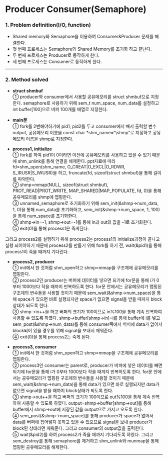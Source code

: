 # Producer Consumer(Semaphore)
### 1. Problem definition(I/O, function)
 * Shared memory와 Semaphore을 이용하여 Consumer&Producer 문제를 해결한다.  
 * 첫 번째 프로세스는 Semaphore와 Shared Memory를 초기화 하고 끝난다.  
 * 두 번째 프로세스는 Producer로 동작하게 한다.  
 * 세 번째 프로세스는 Consumer로 동작하게 한다.  
- - - 
### 2. Method solved  
 * __struct shmbuf__  
 ① producer와 consumer에서 사용할 공유메모리를 struct shmbuf으로 지정한다. semaphore로 사용하기 위해 sem_t num_space, num_data를 설정하고 int buffer[100]으로 버퍼 100개를 배열로 지정한다.  

 * __main문__  
 ① fork를 2번해야하기에 pid1, pid2를 두고 consumer에서 빼서 출력할 변수 output, 공유메모리 이름을 const char *shm_name=“\shmp”로 지정하고 공유메모리 이름을 shmp로 지정한다.  
  
 * __process1, initialize__  
 ① fork를 하여 pid1이 0이라면 이전에 공유메모리를 사용하고 있을 수 있기 때문에 shm_unlink를 통해 연결을 해제한다. ppt자료에 따라 fd=shm_open(shm_name, O_CREAT|O_EXCL|O_RDWR, S_IRUSR|S_IWUSR)을 하고, fruncate(fd, sizeof(struct shmbuf)을 통해 길이를 파악한다.  
 ② shmp=mmap(NULL, sizeof(struct shmbuf), PROT_READ|PROT_WRITE, MAP_SHARED|MAP_POPULATE, fd, 0)을 통해 공유메모리를 shmp에 맵핑한다.  
 ③ unnamed_semaphore로 초기화하기 위해 sem_init(&shmp->num_data, 1, 0)을 통해 num_data를 초기화하고, sem_init(&shmp->num_space, 1, 100)을 통해 num_space를 초기화한다.  
 ④ shmp->in=-1, shmp->out=-1를 통해 in과 out의 값을 -1로 초기화한다.  
 ⑤ exit(0)을 통해 process1은 죽게된다.  
  
  그리고 process2를 실행하기 위해 process2는 process1의 initialize과정이 끝나고 실행 되어야하기 때문에 process2를 만들기 위해 fork를 하기 전, wait(&pid1)을 통해 process1이 죽을 때까지 기다린다.  
  
 * __process2, producer__  
 ① init에서 한 것처럼 shm_open하고 shmp=mmap을 구조체에 공유메모리를 맵핑한다.  
 ② process2인 producer는 버퍼에 데이터를 넣으면 되기에 for문을 통해 i가 0부터 1000보다 작을 때까지 반복하도록 한다. for문 안에서는 공유메모리가 맵핑된 구조체의 변수들을 사용할 것이기 때문에 sem_wait(&shmp->num_space)을 통해 space가 있으면 바로 실행되지만 space가 없으면 signal을 받을 때까지 block상태가 되도록 한다.  
 ③ shmp->in++을 하고 버퍼의 크기가 100이므로 in%100을 통해 계속 반복하여 사용할 수 있도록 하였다. shmp->buffer[shmp->in]=i를 통해 buffer에 i를 넣고 sem_post(&shmp->num_data)를 통해 consumer쪽에서 버퍼에 data가 없어서 block되어 있을 경우를 위해 signal을 보내서 깨워준다.  
 ④ exit(0)을 통해 process2는 죽게 된다.  

 * __process3, consumer__  
 ① init에서 한 것처럼 shm_open하고 shmp=mmap을 구조체에 공유메모리를 맵핑한다.  
 ② process3인 consumer는 parent로, producer가 버퍼에 넣은 데이터를 빼면 되기에 for문을 통해 i가 0부터 1000보다 작을 때까지 반복하도록 한다. for문 안에서는 공유메모리가 맵핑된 구조체의 변수들을 사용할 것이기 때문에 sem_wait(&shmp->num_data)을 통해 data가 있으면 바로 실행되지만 data가 없으면 signal을 받을 때까지 block상태가 되도록 한다.  
 ③ shmp->out++을 하고 버퍼의 크기가 100이므로 out%100을 통해 계속 반복하여 사용할 수 있도록 하였다. output=shmp->buffer[shmp->out]를 통해 buffer에서 shmp->out에 저장된 값을 output으로 가지고 오도록 한다.  
 ④ sem_post(&shmp->num_space)를 통해 producer가 space가 없어서 data를 버퍼에 집어넣지 못하고 있을 수 있으므로 signal을 보내 producer가 block된 상태라면 깨워준다. 그리고 consumer의 output값을 출력한다.  
 ⑤ wait(&pid2)를 하여 process2가 죽을 때까지 기다리도록 하였다. 그리고 sem_destroy를 통해 semaphore를 제거하고 shm_unlink와 munmap을 통해 맵핑된 공유메모리를 해제한다.  

- - - 
